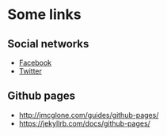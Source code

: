 # Some links

## Social networks
* [Facebook](https://www.facebook.com/)
* [Twitter](https://twitter.com/r_boman)


## Github pages
* http://jmcglone.com/guides/github-pages/
* https://jekyllrb.com/docs/github-pages/
